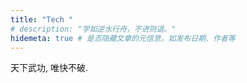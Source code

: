 ```yaml
---
title: "Tech "
# description: "学如逆水行舟，不进则退。"
hidemeta: true # 是否隐藏文章的元信息，如发布日期、作者等
---
```

天下武功, 唯快不破.

<!-- more -->